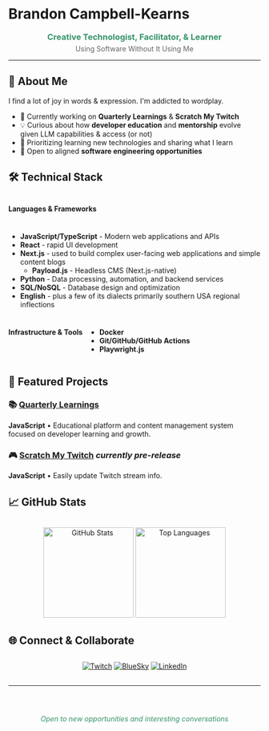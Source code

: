 # Brandon Campbell-Kearns

<div align="center">
  <h3 style="color: #369369; margin: 0;">Creative Technologist, Facilitator, & Learner</h3>
  <p style="color: #666; margin-top: 5px;">Using Software Without It Using Me</p>
</div>

---

## 👋 About Me

I find a lot of joy in words & expression. I'm addicted to wordplay.

- 🔭 Currently working on **Quarterly Learnings** & **Scratch My Twitch** 
- 💡 Curious about how **developer education** and **mentorship** evolve given LLM capabilities & access (or not)
- 🌱 Prioritizing learning new technologies and sharing what I learn
- 🎯 Open to aligned **software engineering opportunities**

## 🛠️ Technical Stack

<div style="display: flex; flex-wrap: wrap; gap: 10px; margin: 20px 0;">

**Languages & Frameworks**
- **JavaScript/TypeScript** - Modern web applications and APIs
- **React** - rapid UI development
- **Next.js** - used to build complex user-facing web applications and simple content blogs
  - **Payload.js** - Headless CMS (Next.js-native)
- **Python** - Data processing, automation, and backend services
- **SQL/NoSQL** - Database design and optimization
- **English** - plus a few of its dialects primarily southern USA regional inflections

**Infrastructure & Tools**
- **Docker** 
- **Git/GitHub/GitHub Actions**
- **Playwright.js**

</div>

## 🚀 Featured Projects

### 📚 [Quarterly Learnings](https://github.com/campbellkearns/quarterly-learnings)
**JavaScript** • Educational platform and content management system focused on developer learning and growth.

### 🎮 [Scratch My Twitch](https://github.com/campbellkearns/scratch-my-twitch) _currently pre-release_
**JavaScript** • Easily update Twitch stream info.

## 📈 GitHub Stats

<div align="center" style="margin: 30px 0;">
  <img height="180em" src="https://github-readme-stats.vercel.app/api?username=campbellkearns&show_icons=true&theme=default&hide_border=true&title_color=369369&icon_color=369369&text_color=333&bg_color=ffffff" alt="GitHub Stats" />
  <img height="180em" src="https://github-readme-stats.vercel.app/api/top-langs/?username=campbellkearns&layout=compact&theme=default&hide_border=true&title_color=369369&text_color=333&bg_color=ffffff" alt="Top Languages" />
</div>

## 🌐 Connect & Collaborate

<div align="center" style="margin: 30px 0;">
  
[![Twitch](https://img.shields.io/badge/Twitch-9146FF?style=for-the-badge&logo=twitch&logoColor=white)](https://twitch.tv/campbellkearns)
[![BlueSky](https://img.shields.io/badge/BlueSky-00A8E8?style=for-the-badge&logo=bluesky&logoColor=white)](https://bsky.app/profile/campbellkearns.com)
[![LinkedIn](https://img.shields.io/badge/LinkedIn-0077B5?style=for-the-badge&logo=linkedin&logoColor=white)](https://linkedin.com/in/campbellkearns)

</div>

---

<div align="center" style="color: #369369; margin-top: 40px;">
  <br>
  <em>Open to new opportunities and interesting conversations</em>
</div>
